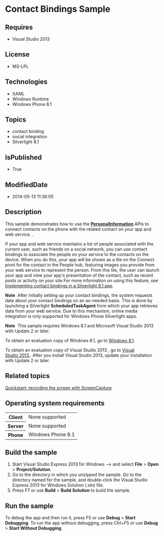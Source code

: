 # Contact Bindings Sample
## Requires
* Visual Studio 2013
## License
* MS-LPL
## Technologies
* XAML
* Windows Runtime
* Windows Phone 8.1
## Topics
* contact binding
* social integration
* Silverlight 8.1
## IsPublished
* True
## ModifiedDate
* 2014-05-13 11:36:05
## Description

<div id="mainSection">
<p>This sample demonstrates how to use the <a href="http://msdn.microsoft.com/library/windows/apps/jj207747">
<b>PersonalInformation</b></a> APIs to connect contacts on the phone with the related contact on your app and web service. .</p>
<p>If your app and web service maintains a list of people associated with the current user, such as friends on a social network, you can use contact bindings to associate the people on your service to the contacts on the device. When you do this, your app will
 be shown as a tile on the Connect pivot for the contact in the People hub, featuring images you provide from your web service to represent the person. From this tile, the user can launch your app and view your app's presentation of the contact, such as recent
 posts or activity on your site.For more information on using this feature, see <a href="http://go.microsoft.com/fwlink/p/?LinkId=394685">
Implementing contact bindings in a Silverlight 8.1 app</a>.</p>
<p class="note"><b>Note</b>&nbsp;&nbsp;After initially setting up your contact bindings, the system requests data about your contact bindings on an as-needed basis. This is done by launching a Silverlight
<b>ScheduledTaskAgent</b> from which your app retrieves data from your web service. Due to this mechanism, online media integration is only supported for Windows&nbsp;Phone Silverlight apps.</p>
<p class="note"><b>Note</b>&nbsp;&nbsp;This sample requires Windows&nbsp;8.1 and Microsoft Visual Studio&nbsp;2013 with Update 2 or later.
</p>
<p>To obtain an evaluation copy of Windows&nbsp;8.1, go to <a href="http://go.microsoft.com/fwlink/p/?linkid=301696">
Windows&nbsp;8.1</a>. </p>
<p>To obtain an evaluation copy of Visual Studio&nbsp;2013 , go to <a href="http://go.microsoft.com/fwlink/p/?linkid=301697">
Visual Studio&nbsp;2013 </a>. After you install Visual Studio&nbsp;2013, update your installation with Update 2 or later.
</p>
<h2><a id="related_topics"></a>Related topics</h2>
<dl><dt><a href="http://msdn.microsoft.com/library/windows/apps/dn642093">Quickstart: recording the screen with ScreenCapture</a>
</dt></dl>
<h2>Operating system requirements</h2>
<table>
<tbody>
<tr>
<th>Client</th>
<td><dt>None supported </dt></td>
</tr>
<tr>
<th>Server</th>
<td><dt>None supported </dt></td>
</tr>
<tr>
<th>Phone</th>
<td><dt>Windows Phone 8.1 </dt></td>
</tr>
</tbody>
</table>
<h2>Build the sample</h2>
<p></p>
<ol>
<li>Start Visual Studio Express&nbsp;2013 for Windows --&gt; and select <b>File</b> &gt;
<b>Open</b> &gt; <b>Project/Solution</b>. </li><li>Go to the directory in which you unzipped the sample. Go to the directory named for the sample, and double-click the Visual Studio Express&nbsp;2013 for Windows Solution (.sln) file.
</li><li>Press F7 or use <b>Build</b> &gt; <b>Build Solution</b> to build the sample. </li></ol>
<p></p>
<h2>Run the sample</h2>
<p>To debug the app and then run it, press F5 or use <b>Debug</b> &gt; <b>Start Debugging</b>. To run the app without debugging, press Ctrl&#43;F5 or use
<b>Debug</b> &gt; <b>Start Without Debugging</b>. </p>
</div>
